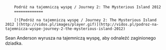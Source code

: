 
        Podróż na tajemniczą wyspę / Journey 2: The Mysterious Island 2012 
        =============
        
        [![Podróż na tajemniczą wyspę / Journey 2: The Mysterious Island 2012 ](http://vidos.pl/images/player.gif)](http://vidos.pl/podroz-na-tajemnicza-wyspe-journey-2-the-mysterious-island-2012)
        
        
 Sean Anderson wyrusza na tajemniczą wyspę, aby odnaleźć zaginionego dziadka.
    